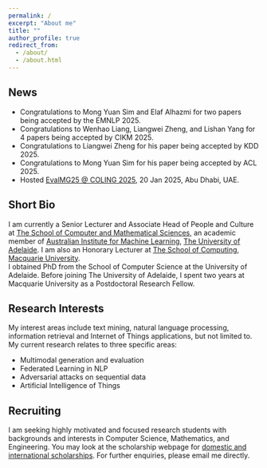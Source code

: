 ```yaml
---
permalink: /
excerpt: "About me"
title: ""
author_profile: true
redirect_from: 
  - /about/
  - /about.html
---
```


## News
* Congratulations to Mong Yuan Sim and Elaf Alhazmi for two papers being accepted by the EMNLP 2025.
* Congratulations to Wenhao Liang, Liangwei Zheng, and Lishan Yang for 4 papers being accepted by CIKM 2025.
* Congratulations to Liangwei Zheng for his paper being accepted by KDD 2025.
* Congratulations to Mong Yuan Sim for his paper being accepted by ACL 2025.
* Hosted [EvalMG25 @ COLING 2025](https://evalmg.github.io/), 20 Jan 2025, Abu Dhabi, UAE.
<!-- * Congratulations to Elaf for her long research paper being accepted by the EMNLP 2024 main conference.
2024 SA Young Tall Poppy Awardee.
 Congratulations to Chang Dong, Liangwei Zheng, and Haojie Zhuang for 4 papers being accepted by CIKM 2024.
 Congratulations to Yutong Qu on being selected as a 2024 IEEE WISC Scholarship winner.
 Congratulations to Haojie Zhuang for his paper being accepted by NAACL 2024 main conference.-->

## Short Bio
I am currently a Senior Lecturer and Associate Head of People and Culture at [The School of Computer and Mathematical Sciences](https://set.adelaide.edu.au/mathematical-sciences), an academic member of [Australian Institute for Machine Learning](https://www.adelaide.edu.au/aiml/), [The University of Adelaide](http://www.adelaide.edu.au). I am also an Honorary Lecturer at [The School of Computing](https://www.mq.edu.au/faculty-of-science-and-engineering/departments-and-schools/school-of-computing), [Macquarie University](http://www.mq.edu.au/).  
I obtained PhD from the School of Computer Science at the University of Adelaide. Before joining The University of Adelaide, I spent two years at Macquarie University as a Postdoctoral Research Fellow. 
		
## Research Interests
 My interest areas include text mining, natural language processing, information retrieval and Internet of Things applications, but not limited to.
My current research relates to three specific areas: 
- Multimodal generation and evaluation
- Federated Learning in NLP
- Adversarial attacks on sequential data
- Artificial Intelligence of Things	

## Recruiting
I am seeking highly motivated and focused research students with backgrounds and interests in Computer Science, Mathematics, and Engineering. 
You may look at the scholarship webpage for [domestic and international scholarships](https://adelaideuni.edu.au/research/research-degrees/research-scholarships/). For further enquiries, please email me directly. 

